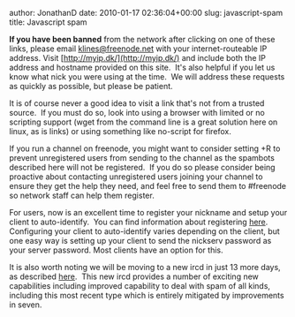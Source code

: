 author: JonathanD
date: 2010-01-17 02:36:04+00:00
slug: javascript-spam
title: Javascript spam

**If you have been banned** from the network after clicking on one of these links, please email klines@freenode.net with your internet-routeable IP address. Visit [http://myip.dk/](http://myip.dk/) and include both the IP address and hostname provided on this site.  It's also helpful if you let us know what nick you were using at the time.  We will address these requests as quickly as possible, but please be patient.

It is of course never a good idea to visit a link that's not from a trusted source.  If you must do so, look into using a browser with limited or no scripting support (wget from the command line is a great solution here on linux, as is links) or using something like no-script for firefox.

If you run a channel on freenode, you might want to consider setting +R to prevent unregistered users from sending to the channel as the spambots described here will not be registered.  If you do so please consider being proactive about contacting unregistered users joining your channel to ensure they get the help they need, and feel free to send them to #freenode so network staff can help them register.

For users, now is an excellent time to register your nickname and setup your client to auto-identify.  You can find information about registering [here](http://freenode.net/faq.shtml#registering).  Configuring your client to auto-identify varies depending on the client, but one easy way is setting up your client to send the nickserv password as your server password. Most clients have an option for this.

It is also worth noting we will be moving to a new ircd in just 13 more days, as described [here](http://blog.freenode.net/2010/01/ircd-migration-sat-jan-30th-2010/).  This new ircd provides a number of exciting new capabilities including improved capability to deal with spam of all kinds, including this most recent type which is entirely mitigated by improvements in seven.
